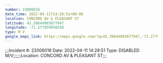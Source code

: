 ```yaml
---
number: 22006016
date_time: 2022-04-11T14:28:51+00:00
location: CONCORD AV & PLEASANT ST
latitude: 42.39644003677947
longitude: -71.177959950258
type: M V
google_maps_link: https://maps.google.com/?q=42.39644003677947,-71.177959950258
---
```


;;;Incident #: 22006016   Date: 2022-04-11 14:28:51   Type: DISABLED M/V;;;;;;Location: CONCORD AV & PLEASANT ST;;;
